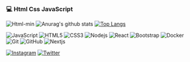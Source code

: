 ### 💻 Html Css JavaScript
![Html-min](https://user-images.githubusercontent.com/46246019/92081093-3a458500-edcb-11ea-88a4-e46d45463ce2.gif)
![Anurag's github stats](https://github-readme-stats.vercel.app/api?username=berat02&show_icons=true&theme=radical)
[![Top Langs](https://github-readme-stats.vercel.app/api/top-langs/?username=berat02&layout=compact)](https://github.com/berat02/github-readme-stats)   


![JavaScript](https://img.shields.io/badge/-JavaScript-black?style=flat-synthwave&logo=javascript)
![HTML5](https://img.shields.io/badge/-HTML5-E34F26?style=flat-synthwave&logo=html5&logoColor=white)
![CSS3](https://img.shields.io/badge/-CSS3-1572B6?style=flat-synthwave&logo=css3)
![Nodejs](https://img.shields.io/badge/-Nodejs-black?style=flat-synthwave&logo=Node.js)
![React](https://img.shields.io/badge/-React-black?style=flat-synthwave&logo=react)
![Bootstrap](https://img.shields.io/badge/-Bootstrap-563D7C?style=flat-synthwave&logo=bootstrap)
![Docker](https://img.shields.io/badge/-Docker-black?style=flat-synthwave&logo=docker)
![Git](https://img.shields.io/badge/-Git-black?style=flat-synthwave&logo=git)
![GitHub](https://img.shields.io/badge/-GitHub-181717?style=flat-synthwave&logo=github)
![Nextjs](https://img.shields.io/badge/-Nextjs-181717?style=flat)

<div>
 <a href="https://www.instagram.com/beratyldrm3402" target="_blank"><img src="https://img.shields.io/badge/Instagram-%23E4405F.svg?&style=synthwave-square&logo=instagram&logoColor=white" alt="Instagram"></a>
<a href="https://www.Twitter.com/beratyldrm3402" target="_blank"><img src="https://img.shields.io/badge/Twitter-blue.svg?&style=synthwave-square&logo=Twitter&logoColor=white" alt="Twitter"></a>
</div>
